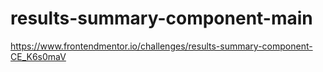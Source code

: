 # results-summary-component-main

https://www.frontendmentor.io/challenges/results-summary-component-CE_K6s0maV
